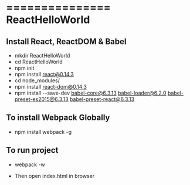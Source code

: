 ===============
ReactHelloWorld
==============

Install React, ReactDOM & Babel
------------------------------
- mkdir ReactHelloWorld
- cd ReactHelloWorld
- npm init
- npm install react@0.14.3
- cd node_modules/
- npm install react-dom@0.14.3
- npm install --save-dev babel-core@6.3.13 babel-loader@6.2.0 babel-preset-es2015@6.3.13 babel-preset-react@6.3.13


To install Webpack Globally
--------------------------
- npm install webpack -g

To run project
---------------
- webpack -w

- Then open index.html in browser


